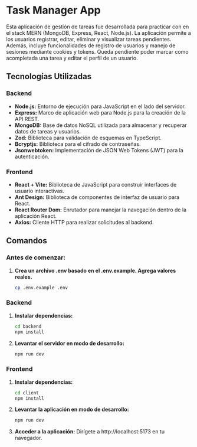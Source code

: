 # Task Manager App

Esta aplicación de gestión de tareas fue desarrollada para practicar con en el stack MERN (MongoDB, Express, React, Node.js). La aplicación permite a los usuarios registrar, editar, eliminar y visualizar tareas pendientes. Además, incluye funcionalidades de registro de usuarios y manejo de sesiones mediante cookies y tokens. Queda pendiente poder marcar como acompletada una tarea y editar el perfil de un usuario.

## Tecnologías Utilizadas

### Backend

- **Node.js:** Entorno de ejecución para JavaScript en el lado del servidor.
- **Express:** Marco de aplicación web para Node.js para la creación de la API REST.
- **MongoDB:** Base de datos NoSQL utilizada para almacenar y recuperar datos de tareas y usuarios.
- **Zod:** Biblioteca para validación de esquemas en TypeScript.
- **Bcryptjs:** Biblioteca para el cifrado de contraseñas.
- **Jsonwebtoken:** Implementación de JSON Web Tokens (JWT) para la autenticación.

### Frontend

- **React + Vite:** Biblioteca de JavaScript para construir interfaces de usuario interactivas.
- **Ant Design:** Biblioteca de componentes de interfaz de usuario para React.
- **React Router Dom:** Enrutador para manejar la navegación dentro de la aplicación React.
- **Axios:** Cliente HTTP para realizar solicitudes al backend.

## Comandos

### Antes de comenzar:

1. **Crea un archivo .env basado en el .env.example. Agrega valores reales.**
   ```bash
   cp .env.example .env
   ```
   
### Backend

1. **Instalar dependencias:**
   ```bash
   cd backend
   npm install
   ```

2. **Levantar el servidor en modo de desarrollo:**
   ```bash
   npm run dev
   ```

### Frontend

1. **Instalar dependencias:**
   ```bash
   cd client
   npm install
   ```

2. **Levantar la aplicación en modo de desarrollo:**
   ```bash
   npm run dev
   ```

3. **Acceder a la aplicación:**
   Dirígete a http://localhost:5173 en tu navegador.
